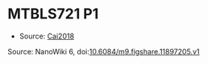 <a name="material" />

# MTBLS721 P1
<script type="application/ld+json">
  {
    "@context": "https://schema.org/",
    "@type": "ChemicalSubstance",
    "@id": "https://egonw.github.io/nanowiki/nanowiki477.html#material",
    "http://purl.org/dc/terms/conformsTo":
      {
        "@type": "CreativeWork",
        "@id": "https://bioschemas.org/profiles/ChemicalSubstance/0.4-RELEASE/"
      },
    "identfier": "477",
    "name": "MTBLS721 P1",
    "url": "https://egonw.github.io/nanowiki/nanowiki477.html#material",
    "sameAs": "http://127.0.0.1/mediawiki/index.php/Special:URIResolver/MTBLS721_P1"
  }
</script>


* Source: [Cai2018](articleCai2018.md)


Source: NanoWiki 6, doi:[10.6084/m9.figshare.11897205.v1](https://doi.org/10.6084/m9.figshare.11897205.v1)
